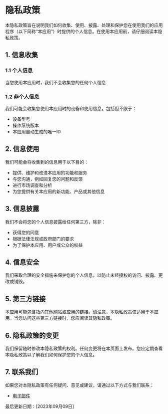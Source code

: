 # 隐私政策

本隐私政策旨在说明我们如何收集、使用、披露、处理和保护您在使用我们的应用程序（以下简称“本应用”）时提供的个人信息。在使用本应用前，请仔细阅读本隐私政策。

## 1. 信息收集

### 1.1 个人信息

当您使用本应用时，我们不会收集您的任何个人信息

### 1.2 非个人信息

我们可能会收集您使用本应用时的设备和使用信息，包括但不限于：

- 设备型号
- 操作系统版本
- 本应用自动生成的唯一ID

## 2. 信息使用

我们可能会将收集到的信息用于以下目的：

- 提供、维护和改进本应用的功能和服务
- 与您沟通，例如回复您的问题和反馈
- 进行市场调查和分析
- 为您提供有关本应用的新功能、产品或其他信息

## 3. 信息披露

我们不会将您的个人信息披露给任何第三方，除非：

- 获得您的同意
- 根据法律法规或政府部门的要求
- 为了保护本应用、用户或公众的权益

## 4. 信息安全

我们采取合理的安全措施来保护您的个人信息，以防止未经授权的访问、披露、更改或销毁。

## 5. 第三方链接

本应用可能包含指向其他网站或应用的链接。请注意，本隐私政策仅适用于本应用。当您访问这些第三方链接时，您应阅读其隐私政策。

## 6. 隐私政策的变更

我们保留随时修改本隐私政策的权利。任何变更将在本页面上发布。您应定期查看本隐私政策以了解我们如何保护您的个人信息。

## 7. 联系我们

如果您对本隐私政策有任何疑问、意见或建议，请通过以下方式与我们联系：

- [电子邮件](mailto:codeloverql@gmail.com)

最后更新日期：[2023年09月09日]
